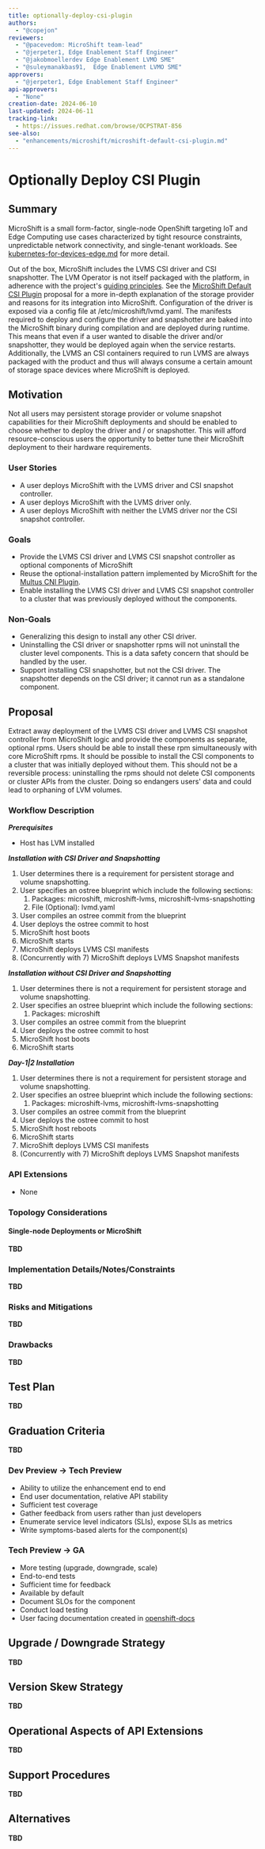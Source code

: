 ```yaml
---
title: optionally-deploy-csi-plugin
authors:
  - "@copejon"
reviewers:
  - "@pacevedom: MicroShift team-lead"
  - "@jerpeter1, Edge Enablement Staff Engineer"
  - "@jakobmoellerdev Edge Enablement LVMO SME"
  - "@suleymanakbas91,  Edge Enablement LVMO SME"
approvers:
  - "@jerpeter1, Edge Enablement Staff Engineer"
api-approvers:
  - "None"
creation-date: 2024-06-10
last-updated: 2024-06-11
tracking-link:
  - https://issues.redhat.com/browse/OCPSTRAT-856
see-also:
  - "enhancements/microshift/microshift-default-csi-plugin.md"
---
```


# Optionally Deploy CSI Plugin

## Summary

MicroShift is a small form-factor, single-node OpenShift targeting IoT and Edge Computing use cases characterized by
tight resource constraints, unpredictable network connectivity, and single-tenant workloads. See
[kubernetes-for-devices-edge.md](./kubernetes-for-device-edge.md) for more detail.

Out of the box, MicroShift includes the LVMS CSI driver and CSI snapshotter. The LVM Operator is not itself packaged
with the platform, in adherence with the project's [guiding principles](./kubernetes-for-device-edge.md#goals). See the
[MicroShift Default CSI Plugin](microshift-default-csi-plugin.md) proposal for a more in-depth explanation of the
storage provider and reasons for its integration into MicroShift. Configuration of the driver is exposed via a config
file at /etc/microshift/lvmd.yaml. The manifests required to deploy and configure the driver and snapshotter are baked
into the MicroShift binary during compilation and are deployed during runtime. This means that even if a user wanted to
disable the driver and/or snapshotter, they would be deployed again when the service restarts. Additionally, the LVMS an
CSI containers required to run LVMS are always packaged with the product and thus will always consume a certain amount
of storage space devices where MicroShift is deployed.

## Motivation

Not all users may persistent storage provider or volume snapshot capabilities for their MicroShift deployments and
should be enabled to choose whether to deploy the driver and / or snapshotter. This will afford resource-conscious users
the opportunity to better tune their MicroShift deployment to their hardware requirements.

### User Stories

- A user deploys MicroShift with the LVMS driver and CSI snapshot controller.
- A user deploys MicroShift with the LVMS driver only.
- A user deploys MicroShift with neither the LVMS driver nor the CSI snapshot controller.

### Goals

- Provide the LVMS CSI driver and LVMS CSI snapshot controller as optional components of MicroShift
- Reuse the optional-installation pattern implemented by MicroShift for the [Multus CNI
  Plugin](./multus-cni-for-microshift.md).
- Enable installing the LVMS CSI driver and LVMS CSI snapshot controller to a cluster that was previously deployed
  without the components.

### Non-Goals

- Generalizing this design to install any other CSI driver.
- Uninstalling the CSI driver or snapshotter rpms will not uninstall the cluster level components. This is a data safety
  concern that should be handled by the user.
- Support installing CSI snapshotter, but not the CSI driver. The snapshotter depends on the CSI driver; it cannot
  run as a standalone component.

## Proposal

Extract away deployment of the LVMS CSI driver and LVMS CSI snapshot controller from MicroShift logic and provide the
components as separate, optional rpms. Users should be able to install these rpm simultaneously with core MicroShift
rpms. It should be possible to install the CSI components to a cluster that was initially deployed without them.
This should not be a reversible process: uninstalling the rpms should not delete CSI components or cluster APIs from the
cluster. Doing so endangers users' data and could lead to orphaning of LVM volumes.

### Workflow Description

**_Prerequisites_**

- Host has LVM installed

**_Installation with CSI Driver and Snapshotting_**

1. User determines there is a requirement for persistent storage and volume snapshotting.
2. User specifies an ostree blueprint which include the following sections:
    1. Packages: microshift, microshift-lvms, microshift-lvms-snapshotting
    2. File (Optional): lvmd.yaml
3. User compiles an ostree commit from the blueprint
4. User deploys the ostree commit to host
5. MicroShift host boots
6. MicroShift starts
7. MicroShift deploys LVMS CSI manifests
8. (Concurrently with 7) MicroShift deploys LVMS Snapshot manifests 

**_Installation without CSI Driver and Snapshotting_**

1. User determines there is not a requirement for persistent storage and volume snapshotting.
2. User specifies an ostree blueprint which include the following sections:
    1. Packages: microshift
3. User compiles an ostree commit from the blueprint
4. User deploys the ostree commit to host
5. MicroShift host boots
6. MicroShift starts

**_Day-1|2 Installation_**

1. User determines there is not a requirement for persistent storage and volume snapshotting.
2. User specifies an ostree blueprint which include the following sections:
    1. Packages:  microshift-lvms, microshift-lvms-snapshotting
3. User compiles an ostree commit from the blueprint
4. User deploys the ostree commit to host
5. MicroShift host reboots
6. MicroShift starts
7. MicroShift deploys LVMS CSI manifests
8. (Concurrently with 7) MicroShift deploys LVMS Snapshot manifests

### API Extensions

- None

### Topology Considerations

#### Single-node Deployments or MicroShift

**TBD**

### Implementation Details/Notes/Constraints

**TBD**

### Risks and Mitigations

**TBD**

### Drawbacks

**TBD**

## Test Plan

**TBD**

## Graduation Criteria

**TBD**

### Dev Preview -> Tech Preview

- Ability to utilize the enhancement end to end
- End user documentation, relative API stability
- Sufficient test coverage
- Gather feedback from users rather than just developers
- Enumerate service level indicators (SLIs), expose SLIs as metrics
- Write symptoms-based alerts for the component(s)

### Tech Preview -> GA

- More testing (upgrade, downgrade, scale)
- End-to-end tests
- Sufficient time for feedback
- Available by default
- Document SLOs for the component
- Conduct load testing
- User facing documentation created in [openshift-docs](https://github.com/openshift/openshift-docs/)

## Upgrade / Downgrade Strategy

**TBD**

## Version Skew Strategy

**TBD**

## Operational Aspects of API Extensions

**TBD**

## Support Procedures

**TBD**

## Alternatives

**TBD**